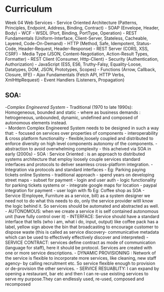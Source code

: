 # Curriculum
Week 04 Web Services
    - Service Oriented Architecture
    (Patterns, Principles, Endpoint, Address, Binding, Contract)
    - SOAP
    (Envelope, Header, Body)
    - WCF
    - WSDL
    (Port, Binding, PortType, Operation)
    - REST Fundamentals
    (Uniform-Interface, Client-Server, Stateless, Cacheable, Layered, Code-On-Demand)
    - HTTP
    (Method, Safe, Idempotent, Status-Code, Header-Request, Header-Response)
    - REST Server
    (CORS, XSS, CSRF)
    - Media Type
    (JSON, Content-Negotiation, Action-Result Types, Formatter)
    - REST Client
    (Consumer, Http-Client)
    - Security
    (Authentication, Authorization)
    - JavaScript
    (ES5, ES6, Truthy-Falsy, Equality-Loose, Datatypes, DOM, JSON, Prototypes, Scopes)
    - Functions
    (Arrow, Callback, Closure, IIFE)
    - Ajax Fundamentals
    (Fetch API, HTTP Verbs, XmlHttpRequest)
    - Event Handlers
    (Listeners, Propagation)

## SOA:
-*Complex Engineered System*
    - Traditional (1970 to late 1990s): Homogeneous, bounded and static
    - where as business demands : hetrogeneous, unbounded, dynamic, undefined and composed of autonomous elements instead.  
    - Mordern Complex Engineered System needs to be designed in such a way that:
        - focused on services over properties of components
        - interoperability & cross platform functionality
        - flexible,loosely coupled and distributed to enforce diversity on high level components autonomy of the components.
        - abstraction to avoid overwhelming complexity
        - this acheived via SOA in early (2000s)
    - SOA : Service Oriented :  is an approach to distributed systems architecture that employ loosely couple services standard interfaces and protocols to deliver seamless cross-platform integration.
    - Integration via protocols and standard interfaces
    - Eg: Parking paying tickets online Systems - traditional approach
        - spend years on developing street maps
        - subset for payment
        - login and user auth
        - logic functionality for parking tickets systems
                or
        - integrate google maps for location
        - paypal integration for payment
        - user login with fb
    Eg: Coffee shop as SOA - Service (Employee, Furniture as a service, bill) as a system designer we need not to do what this needs to do, only the service provider witll know the logic behind it. So services should be automated and abstracted as well.
    - AUTONOMOUS: when we create a service it is self contained autonomous unit (have fully control over it)
    - INTERFACE: Service should have a standard interface that tells (who i am, what i do, input, output) like coffee pack has a label, yellow sign above the bin that broadcasting to encourage customer to dispose waste (this is called as service discovery- communicative metadata which can be used to effectively effectively discover and interpreted)
    - SERVICE CONTRACT: services define contract as mode of communication (language for staff), here it should be protocol. Services are created with one or more service descriptions.
    - DYNAMIC PROVISIONING : Network of the service is flexible to incorporate more services, like cleaning, new staff agency- by calling recruitment etc. So service flexible enough to provision or de-provision the other services.
    - SERVICE RESUABLITY: I can expand by opening a restaurant, bar etc and then I can re-use existing services to serve my purpose.They can endlessly used, re-used, composed and recomposed
